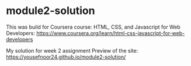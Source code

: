 # module2-solution
This was build for Coursera course: HTML, CSS, and Javascript for Web Developers: https://www.coursera.org/learn/html-css-javascript-for-web-developers

My solution for week 2 assignment
Preview of the site: https://yousefnoor24.github.io/module2-solution/
